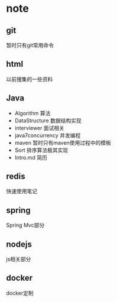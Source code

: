 ﻿# note
## git
暂时只有git常用命令
## html
以前搜集的一些资料

## Java
* Algorithm        算法
* DataStructure    数据结构实现
* interviewer      面试相关
* java7concurrency 并发编程
* maven            暂时只有maven使用过程中的模板
* Sort             排序算法极其实现
* Intro.md         简历

## redis
快速使用笔记
## spring
Spring Mvc部分

## nodejs
js相关部分

## docker
docker定制
